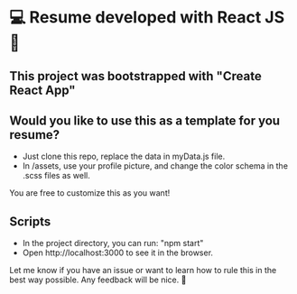 # 💻 Resume developed with React JS 📃
## This project was bootstrapped with "Create React App"

## Would you like to use this as a template for you resume? 
- Just clone this repo, replace the data in myData.js file. 
- In /assets, use your profile picture, and change the color schema in the .scss files as well.

You are free to customize this as you want! 
## Scripts  
- In the project directory, you can run: "npm start"
- Open http://localhost:3000 to see it in the browser. 


Let me know if you have an issue or want to learn how to rule this in the best way possible. 
Any feedback will be nice. 🌠